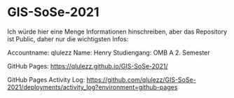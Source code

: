 # GIS-SoSe-2021

Ich würde hier eine Menge Informationen hinschreiben, aber das Repository ist Public, daher nur die wichtigsten Infos:

Accountname: qlulezz
Name: Henry
Studiengang: OMB A
2. Semester

GitHub Pages:
https://qlulezz.github.io/GIS-SoSe-2021/

GitHub Pages Activity Log:
https://github.com/qlulezz/GIS-SoSe-2021/deployments/activity_log?environment=github-pages